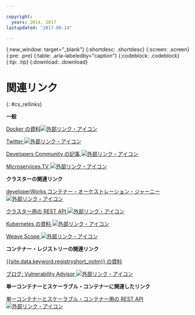 ```yaml
---

copyright:
  years: 2014, 2017
lastupdated: "2017-08-14"

---
```


{:new_window: target="_blank"}
{:shortdesc: .shortdesc}
{:screen: .screen}
{:pre: .pre}
{:table: .aria-labeledby="caption"}
{:codeblock: .codeblock}
{:tip: .tip} 
{:download: .download}


# 関連リンク
{: #cs_rellinks}

**一般**  


[Docker の資料![外部リンク・アイコン](../icons/launch-glyph.svg "外部リンク・アイコン")](https://docs.docker.com/engine/)

[Twitter ![外部リンク・アイコン](../icons/launch-glyph.svg "外部リンク・アイコン")](https://twitter.com/hashtag/ibmcontainers)

[Developers Community の記事 ![外部リンク・アイコン](../icons/launch-glyph.svg "外部リンク・アイコン")](https://www.ibm.com/blogs/bluemix/tag/containers/)

[Microservices.TV ![外部リンク・アイコン](../icons/launch-glyph.svg "外部リンク・アイコン")](https://developer.ibm.com/tv/microservices/)

**クラスターの関連リンク**  


[developerWorks コンテナー・オーケストレーション・ジャーニー ![外部リンク・アイコン](../icons/launch-glyph.svg "外部リンク・アイコン")](https://developer.ibm.com/code/journey/category/container-orchestration/)

[クラスター用の REST API ![外部リンク・アイコン](../icons/launch-glyph.svg "外部リンク・アイコン")](https://us-south.containers.bluemix.net/swagger)

[Kubernetes の資料 ![外部リンク・アイコン](../icons/launch-glyph.svg "外部リンク・アイコン")](https://kubernetes.io/)

[Weave Scope ![外部リンク・アイコン](../icons/launch-glyph.svg "外部リンク・アイコン")](https://www.weave.works/oss/scope/)

**コンテナー・レジストリーの関連リンク**  


[{{site.data.keyword.registryshort_notm}} の資料](/docs/services/Registry/index.html)



[ブログ: Vulnerability Advisor ![外部リンク・アイコン](../icons/launch-glyph.svg "外部リンク・アイコン")](https://developer.ibm.com/bluemix/2015/07/02/vulnerability-advisor/)

**単一コンテナーとスケーラブル・コンテナーに関連したリンク**  


[単一コンテナーとスケーラブル・コンテナー用の REST API ![外部リンク・アイコン](../icons/launch-glyph.svg "外部リンク・アイコン")](http://ccsapi-doc.mybluemix.net/)


